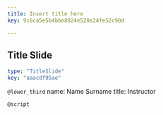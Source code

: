 ```yaml
---
title: Insert title here
key: 9c6ca5e5b4bbe8924e528e24fe52c90d

---
```

## Title Slide

```yaml
type: "TitleSlide"
key: "aaacdf95ae"
```

`@lower_third`
name: Name Surname
title: Instructor


`@script`


